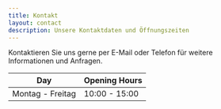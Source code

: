 ```yaml
---
title: Kontakt
layout: contact
description: Unsere Kontaktdaten und Öffnungszeiten
---
```


Kontaktieren Sie uns gerne per E-Mail oder Telefon für weitere Informationen und Anfragen.

| Day       | Opening Hours   |
| --------- | --------------- |
| Montag - Freitag   | 10:00 - 15:00 |
